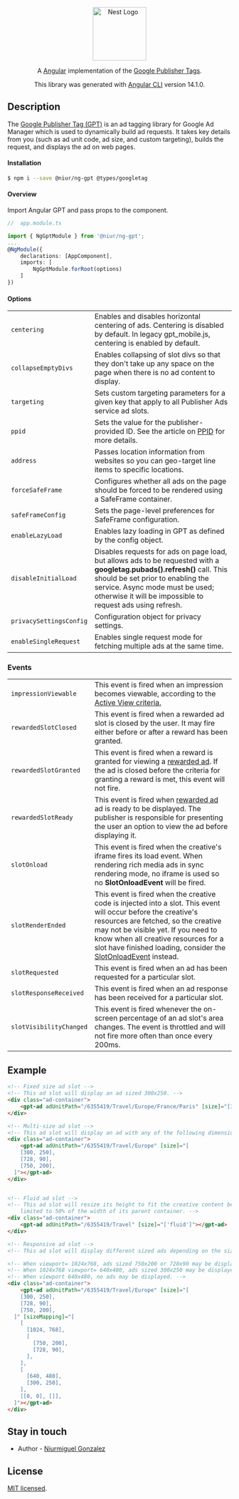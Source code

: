 <p align="center">
  <a href="https://angular.io/" target="blank"><img src="https://angular.io/assets/images/logos/angular/angular.svg" width="120" alt="Nest Logo" /></a>
</p>

<p align="center">A <a href="https://angular.io/" target="_blank">Angular</a> implementation of the <a href="https://developers.google.com/doubleclick-gpt/" target="_blank">Google Publisher Tags</a>.</p>

<p align="center">This library was generated with <a href="https://github.com/angular/angular-cli">Angular CLI</a> version 14.1.0.</p>


## Description

The <a href="https://developers.google.com/publisher-tag/guides/get-started" target="_blank">Google Publisher Tag (GPT)</a> is an ad tagging library for Google Ad Manager which is used to dynamically build ad requests. It takes key details from you (such as ad unit code, ad size, and custom targeting), builds the request, and displays the ad on web pages.

#### Installation

```bash
$ npm i --save @niur/ng-gpt @types/googletag
```

#### Overview

Import Angular GPT and pass props to the component.


```typescript
//  app.module.ts

import { NgGptModule } from '@niur/ng-gpt';
...
@NgModule({
    declarations: [AppComponent],
    imports: [
        NgGptModule.forRoot(options)
    ]
})

```

#### Options

<table>
<tr>
    <td><code>centering</code></td>
    <td>Enables and disables horizontal centering of ads. Centering is disabled by default. In legacy gpt_mobile.js, centering is enabled by default.</td>
  </tr>
  <tr>
    <td><code>collapseEmptyDivs</code></td>
    <td>Enables collapsing of slot divs so that they don't take up any space on the page when there is no ad content to display.</td>
  </tr>
  <tr>
    <td><code>targeting</code></td>
    <td>Sets custom targeting parameters for a given key that apply to all Publisher Ads service ad slots.</td>
  </tr>
  <tr>
    <td><code>ppid</code></td>
    <td>Sets the value for the publisher-provided ID. See the article on <a href="https://support.google.com/admanager/answer/2880055" rel="nofollow" target="_blank">PPID</a> for more details.</td>
  </tr>
  <tr>
    <td><code>address</code></td>
    <td>Passes location information from websites so you can geo-target line items to specific locations.</td>
  </tr>
  <tr>
    <td><code>forceSafeFrame</code></td>
    <td>Configures whether all ads on the page should be forced to be rendered using a SafeFrame container.</td>
  </tr>
  <tr>
    <td><code>safeFrameConfig</code></td>
    <td>Sets the page-level preferences for SafeFrame configuration.</td>
  </tr>
  <tr>
    <td><code>enableLazyLoad</code></td>
    <td>Enables lazy loading in GPT as defined by the config object.</td>
  </tr>
  <tr>
    <td><code>disableInitialLoad</code></td>
    <td>Disables requests for ads on page load, but allows ads to be requested with a <b>googletag.pubads().refresh()</b> call. This should be set prior to enabling the service. Async mode must be used; otherwise it will be impossible to request ads using refresh.</td>
  </tr>
  <tr>
    <td><code>privacySettingsConfig</code></td>
    <td>Configuration object for privacy settings.</td>
  </tr>
  <tr>
    <td><code>enableSingleRequest</code></td>
    <td>Enables single request mode for fetching multiple ads at the same time.</td>
  </tr>
</table>

### Events

<table>
<tr>
    <td><code>impressionViewable</code></td>
    <td>This event is fired when an impression becomes viewable, according to the <a href="https://support.google.com/admanager/answer/4524488" rel="nofollow" target="_blank">Active View criteria.</a></td>
  </tr>
  <tr>
    <td><code>rewardedSlotClosed</code></td>
    <td>This event is fired when a rewarded ad slot is closed by the user. It may fire either before or after a reward has been granted. </td>
  </tr>
  <tr>
    <td><code>rewardedSlotGranted</code></td>
    <td>This event is fired when a reward is granted for viewing a <a href="https://support.google.com/admanager/answer/9116812" rel="nofollow" target="_blank">rewarded ad</a>. If the ad is closed before the criteria for granting a reward is met, this event will not fire.</td>
  </tr>
  <tr>
    <td><code>rewardedSlotReady</code></td>
    <td>This event is fired when <a href="https://support.google.com/admanager/answer/9116812" rel="nofollow" target="_blank">rewarded ad</a> ad is ready to be displayed. The publisher is responsible for presenting the user an option to view the ad before displaying it.</td>
  </tr>
  <tr>
    <td><code>slotOnload</code></td>
    <td>This event is fired when the creative's iframe fires its load event. When rendering rich media ads in sync rendering mode, no iframe is used so no <b>SlotOnloadEvent</b> will be fired.</td>
  </tr>
  <tr>
    <td><code>slotRenderEnded</code></td>
    <td>This event is fired when the creative code is injected into a slot. This event will occur before the creative's resources are fetched, so the creative may not be visible yet. If you need to know when all creative resources for a slot have finished loading, consider the <a href="https://developers.google.com/publisher-tag/reference?hl=en#googletag.events_SlotOnloadEvent" rel="nofollow" target="_blank">SlotOnloadEvent</a> instead.</td>
  </tr>
  <tr>
    <td><code>slotRequested</code></td>
    <td>This event is fired when an ad has been requested for a particular slot.</td>
  </tr>
  <tr>
    <td><code>slotResponseReceived</code></td>
    <td>This event is fired when an ad response has been received for a particular slot.</td>
  </tr>
  <tr>
    <td><code>slotVisibilityChanged</code></td>
    <td>This event is fired whenever the on-screen percentage of an ad slot's area changes. The event is throttled and will not fire more often than once every 200ms.</td>
  </tr>
</table>

## Example

```html
<!-- Fixed size ad slot -->
<!-- This ad slot will display an ad sized 300x250. -->
<div class="ad-container">
    <gpt-ad adUnitPath="/6355419/Travel/Europe/France/Paris" [size]="[300, 250]"></gpt-ad>
</div>

<!-- Multi-size ad slot -->
<!-- This ad slot will display an ad with any of the following dimensions: 300x250, 728x90, 750x200. -->
<div class="ad-container">
    <gpt-ad adUnitPath="/6355419/Travel/Europe" [size]="[
    [300, 250],
    [728, 90],
    [750, 200],
  ]"></gpt-ad>
</div>


<!-- Fluid ad slot -->
<!-- This ad slot will resize its height to fit the creative content being displayed. For this example, the slot is
    limited to 50% of the width of its parent container. -->
<div class="ad-container">
    <gpt-ad adUnitPath="/6355419/Travel" [size]="['fluid']"></gpt-ad>
</div>

<!-- Responsive ad slot -->
<!-- This ad slot will display different sized ads depending on the size of the browser viewport at page load time: -->

<!-- When viewport= 1024x768, ads sized 750x200 or 728x90 may be displayed. -->
<!-- When 1024x768 viewport= 640x480, ads sized 300x250 may be displayed. -->
<!-- When viewport 640x480, no ads may be displayed. -->
<div class="ad-container">
    <gpt-ad adUnitPath="/6355419/Travel/Europe" [size]="[
    [300, 250],
    [728, 90],
    [750, 200],
  ]" [sizeMapping]="[
    [
      [1024, 768],
      [
        [750, 200],
        [728, 90],
      ],
    ],
    [
      [640, 480],
      [300, 250],
    ],
    [[0, 0], []],
  ]"></gpt-ad>
</div>
```

## Stay in touch

* Author - [Niurmiguel Gonzalez](https://twitter.com/NiurmiguelGonz)

## License

[MIT licensed](LICENSE).